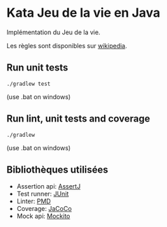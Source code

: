 # Kata Jeu de la vie en Java

Implémentation du Jeu de la vie.

Les règles sont disponibles sur [wikipedia].

## Run unit tests

    ./gradlew test

(use .bat on windows)

## Run lint, unit tests and coverage

    ./gradlew

(use .bat on windows)

## Bibliothèques utilisées

* Assertion api: [AssertJ]
* Test runner: [JUnit]
* Linter: [PMD]
* Coverage: [JaCoCo]
* Mock api: [Mockito]

[wikipedia]: http://fr.wikipedia.org/wiki/Jeu_de_la_vie
[AssertJ]: https://joel-costigliola.github.io/assertj
[JUnit]: http://junit.org
[PMD]: http://pmd.sourceforge.net
[JaCoCo]: http://jacoco.org
[Mockito]: http://site.mockito.org/mockito/docs/current/org/mockito/Mockito.html
